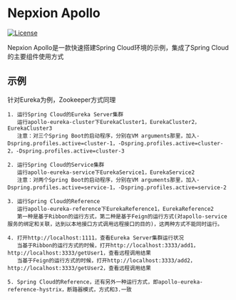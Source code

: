 # Nepxion Apollo
[![License](https://img.shields.io/badge/License-Apache%202.0-blue.svg)](https://github.com/Nepxion/Apollo/blob/master/LICENSE)

Nepxion Apollo是一款快速搭建Spring Cloud环境的示例，集成了Spring Cloud的主要组件使用方式

## 示例
针对Eureka为例，Zookeeper方式同理

    1. 运行Spring Cloud的Eureka Server集群
       运行apollo-eureka-cluster下EurekaCluster1，EurekaCluster2，EurekaCluster3
       注意：对三个Spring Boot的启动程序，分别在VM arguments那里，加入-Dspring.profiles.active=cluster-1，-Dspring.profiles.active=cluster-2，-Dspring.profiles.active=cluster-3

    2. 运行Spring Cloud的Service集群
       运行apollo-eureka-service下EurekaService1，EurekaService2
       注意：对两个Spring Boot的启动程序，分别在VM arguments那里，加入-Dspring.profiles.active=service-1，-Dspring.profiles.active=service-2

    3. 运行Spring Cloud的Reference
       运行apollo-eureka-reference下EurekaReference1，EurekaReference2
       第一种是基于Ribbon的运行方式，第二种是基于Feign的运行方式(对apollo-service服务的绑定和关联，达到以本地接口方式调用远程接口的目的)，这两种方式不能同时运行。

    4. 打开http://localhost:1111，查看Eureka Server集群运行状况
       当基于Ribbon的运行方式的时候，打开http://localhost:3333/add1，http://localhost:3333/getUser1，查看远程调用结果
       当基于Feign的运行方式的时候，打开http://localhost:3333/add2，http://localhost:3333/getUser2，查看远程调用结果

    5. Spring Cloud的Reference，还有另外一种运行方式，即apollo-eureka-reference-hystrix，断路器模式，方式和3.一致